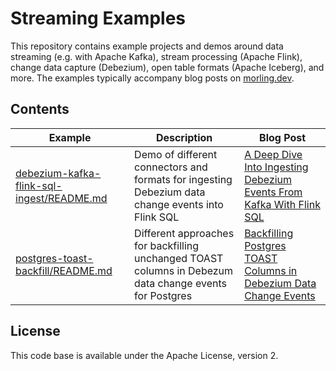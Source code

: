 # Streaming Examples

This repository contains example projects and demos around data streaming (e.g. with Apache Kafka), stream processing (Apache Flink), change data capture (Debezium), open table formats (Apache Iceberg), and more.
The examples typically accompany blog posts on [morling.dev](https://morling.dev).

## Contents

| Example  | Description | Blog Post |
| ---------| ----------- | --------- |
| [debezium-kafka-flink-sql-ingest/README.md](debezium-kafka-flink-sql-ingest) | Demo of different connectors and formats for ingesting Debezium data change events into Flink SQL  | [A Deep Dive Into Ingesting Debezium Events From Kafka With Flink SQL](https://www.morling.dev/blog/ingesting-debezium-events-from-kafka-with-flink-sql/) |
| [postgres-toast-backfill/README.md](postgres-toast-backfill) | Different approaches for backfilling unchanged TOAST columns in Debezum data change events for Postgres | [Backfilling Postgres TOAST Columns in Debezium Data Change Events](https://www.morling.dev/blog/backfilling-postgres-toast-columns-debezium-change-events/) |

## License

This code base is available under the Apache License, version 2.
